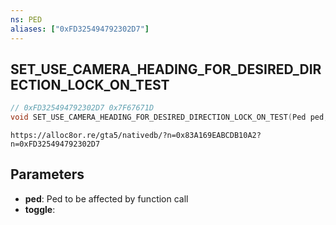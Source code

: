 ```yaml
---
ns: PED
aliases: ["0xFD325494792302D7"]
---
```

## SET_USE_CAMERA_HEADING_FOR_DESIRED_DIRECTION_LOCK_ON_TEST

```c
// 0xFD325494792302D7 0x7F67671D
void SET_USE_CAMERA_HEADING_FOR_DESIRED_DIRECTION_LOCK_ON_TEST(Ped ped, BOOL toggle);
```

```
https://alloc8or.re/gta5/nativedb/?n=0x83A169EABCDB10A2?n=0xFD325494792302D7
```

## Parameters
* **ped**: Ped to be affected by function call
* **toggle**: 

